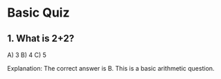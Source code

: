 # Basic Quiz

## 1. What is 2+2?

A) 3
B) 4
C) 5

Explanation: The correct answer is B. This is a basic arithmetic question.
